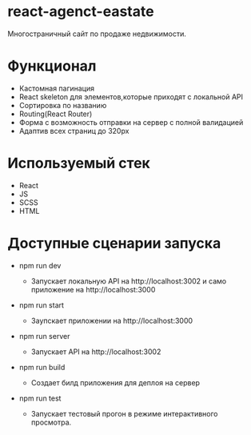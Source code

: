 # react-agenct-eastate

Многостраничный сайт по продаже недвижимости.

# Функционал 

* Кастомная пагинация
* React skeleton для элементов,которые приходят c локальной API
* Сортировка по названию
* Routing(React Router)
* Форма с возможность отправки на сервер с полной валидацией 
* Адаптив всех страниц до 320px

# Используемый стек

* React
* JS
* SCSS
* HTML

# Доступные сценарии запуска

* npm run dev
  - Запускает локальную API на http://localhost:3002 и само приложение на http://localhost:3000

* npm run start
   - Заупскает приложении на http://localhost:3000

* npm run server 
   - Запускает API на http://localhost:3002

* npm run build
   - Создает билд приложения для деплоя на сервер

* npm run test 
   - Запускает тестовый прогон в режиме интерактивного просмотра.




